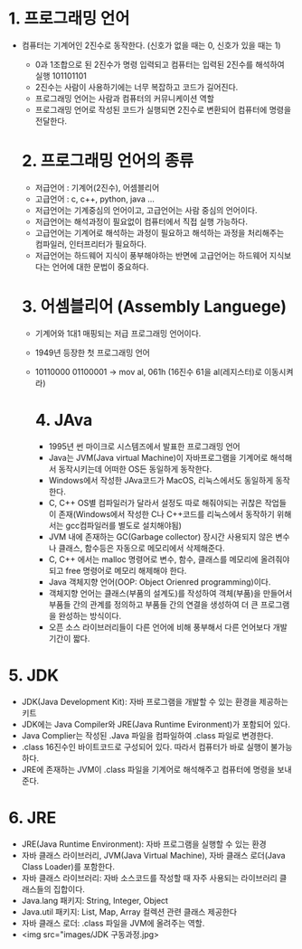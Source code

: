 # 1. 프로그래밍 언어
- 컴퓨터는 기계어인 2진수로 동작한다.
   (신호가 없을 때는 0, 신호가 있을 때는 1)
  - 0과 1조합으로 된 2진수가 명령 입력되고
  컴퓨터는 입력된 2진수를 해석하여 실행
  101101101
  - 2진수는 사람이 사용하기에는 너무 복잡하고 코드가 길어진다.
  - 프로그래밍 언어는 사람과 컴퓨터의 커뮤니케이션 역할
  - 프로그래밍 언어로 작성된 코드가 실행되면 2진수로 변환되어 컴퓨터에 명령을 전달한다.

  # 2. 프로그래밍 언어의 종류
  - 저급언어 : 기계어(2진수), 어셈블리어
  - 고급언어 : c, c++, python, java ...
  - 저급언어는 기계중심의 언어이고, 고급언어는 사람 중심의 언어이다.
  - 저급언어는 해석과정이 필요없이 컴퓨터에서 직접 실행 가능하다.
  - 고급언어는 기계어로 해석하는 과정이 필요하고 해석하는 과정을 처리해주는 컴파일러, 인터프리터가 필요하다.
  - 저급언어는 하드웨어 지식이 풍부해야하는 반면에 고급언어는 하드웨어 지식보다는 언어에 대한 문법이 중요하다.

  # 3. 어셈블리어 (Assembly Languege)
  - 기계어와 1대1 매핑되는 저급 프로그래밍 언어이다.
  - 1949년 등장한 첫 프로그래밍 언어
  - 10110000 01100001 -> mov al, 061h
    (16진수 61을 al(레지스터)로 이동시켜라)

    # 4. JAva
    - 1995년 썬 마이크로 시스템즈에서 발표한 프로그래밍 언어
    - Java는 JVM(Java virtual Machine)이 자바프로그램을 기계어로 해석해서 동작시키는데 어떠한 OS든 동일하게 동작한다.
    - Windows에서 작성한 JAva코드가 MacOS, 리눅스에서도 동일하게 동작한다.
    - C, C++ OS별 컴파일러가 달라서 설정도 따로 해줘야되는 귀찮은 작업들이 존재(Windows에서 작성한 C나 C++코드를 리눅스에서 동작하기 위해서는 gcc컴파일러를 별도로 설치해야됨)
    - JVM 내에 존재하는 GC(Garbage collector) 장시간 사용되지 않은 변수나 클래스, 함수등은 자동으로 메모리에서 삭제해준다.
    - C, C++ 에서는 malloc 명령어로 변수, 함수, 클래스를 메모리에 올려줘야되고 free 명령어로 메모리 해제해야 한다.
    - Java 객체지향 언어(OOP: Object Orienred programming)이다.
    - 객체지향 언어는 클래스(부품의 설계도)를 작성하여 객체(부품)을 만들어서 부품들 간의 관계를 정의하고 부품들 간의 연결을 생성하여 더 큰 프로그램을 완성하는 방식이다.
    - 오픈 소스 라이브러리들이 다른 언어에 비해 풍부해서 다른 언어보다 개발기간이 짧다.

# 5. JDK
- JDK(Java Development Kit): 자바 프로그램을 개발할 수 있는 환경을 제공하는 키트
- JDK에는 Java Compiler와 JRE(Java Runtime Evironment)가 포함되어 있다.
- Java Complier는 작성된 .Java 파일을 컴파일하여 .class 파일로 변경한다.
- .class 16진수인 바이트코드로 구성되어 있다. 따라서 컴퓨터가 바로 실행이 불가능하다.
- JRE에 존재하는 JVM이 .class 파일을 기계어로 해석해주고 컴퓨터에 명령을 보내준다.

# 6. JRE
- JRE(Java Runtime Environment): 자바 프로그램을 실행할 수 있는 환경
- 자바 클래스 라이브러리, JVM(Java Virtual Machine), 자바 클래스 로더(Java Class Loader)를 포함한다.
- 자바 클래스 라이브러리: 자바 소스코드를 작성할 때 자주 사용되는 라이브러리 클래스들의 집합이다.
- Java.lang 패키지: String, Integer, Object
- Java.util 패키지: List, Map, Array 컬렉션 관련 클래스 제공한다
- 자바 클래스 로더: .class 파일을 JVM에 올려주는 역할.
- <img src="images/JDK 구동과정.jpg>
